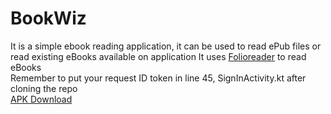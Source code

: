 # BookWiz

It is a simple ebook reading application,  it can be used to read ePub files or read existing eBooks available on application
It uses [Folioreader](https://github.com/FolioReader/FolioReader-Android) to read eBooks
<br/>
Remember to put your request ID token in line 45, SignInActivity.kt after cloning the repo
<br/>
[APK Download](https://github.com/Anurag-Kumar-Mishra/Downloads/blob/main/README.md)
